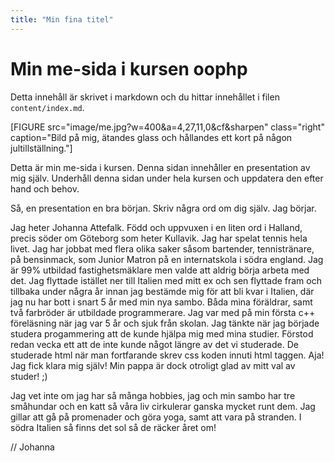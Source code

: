 ```yaml
---
title: "Min fina titel"
---
```

Min me-sida i kursen oophp
=========================

Detta innehåll är skrivet i markdown och du hittar innehållet i filen `content/index.md`.

[FIGURE src="image/me.jpg?w=400&a=4,27,11,0&cf&sharpen" class="right" caption="Bild på mig, ätandes glass och hållandes ett kort på någon jultillställning."]

Detta är min me-sida i kursen. Denna sidan innehåller en presentation av mig själv. Underhåll denna sidan under hela kursen och uppdatera den efter hand och behov.

Så, en presentation en bra början. Skriv några ord om dig själv. Jag börjar.


Jag heter Johanna Attefalk. Född och uppvuxen i en liten ord i Halland, precis söder om Göteborg som heter Kullavik. Jag har spelat tennis hela livet. Jag har jobbat med flera olika saker såsom bartender, tennistränare, på bensinmack, som Junior Matron på en internatskola i södra england. Jag är 99% utbildad fastighetsmäklare men valde att aldrig börja arbeta med det. Jag flyttade istället ner till Italien med mitt ex och sen flyttade fram och tillbaka under några år innan jag bestämde mig för att bli kvar i Italien, där jag nu har bott i snart 5 år med min nya sambo. Båda mina föräldrar, samt två farbröder är utbildade programmerare. Jag var med på min första c++ föreläsning när jag var 5 år och sjuk från skolan. Jag tänkte när jag började studera progammering att de kunde hjälpa mig med mina studier. Förstod redan vecka ett att de inte kunde något längre av det vi studerade. De studerade html när man fortfarande skrev css koden innuti html taggen. Aja! Jag fick klara mig själv! Min pappa är dock otroligt glad av mitt val av studer! ;)

Jag vet inte om jag har så många hobbies, jag och min sambo har tre småhundar och en katt så våra liv cirkulerar ganska mycket runt dem. Jag gillar att gå på promenader och göra yoga, samt att vara på stranden. I södra Italien så finns det sol så de räcker året om! 


// Johanna
